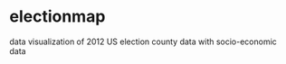 electionmap
===========

data visualization of 2012 US election county data with socio-economic data 
